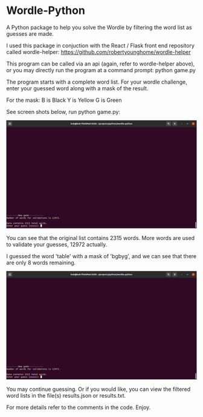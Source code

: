 # Wordle-Python

A Python package to help you solve the Wordle by filtering the word list as guesses are made.

I used this package in conjuction with the React / Flask front end repository called wordle-helper: https://github.com/robertyounghome/wordle-helper

This program can be called via an api (again, refer to wordle-helper above), or you may directly run the program at a command prompt: python game.py 

The program starts with a complete word list. For your wordle challenge, enter your guessed word along with a mask of the result.

For the mask:
    B is Black 
    Y is Yellow 
    G is Green 

See screen shots below, run python game.py:

![Screenshot](/img/wordle-cmd1.png)

You can see that the original list contains 2315 words. More words are used to validate your guesses, 12972 actually.

I guessed the word 'table' with a mask of 'bgbyg', and we can see that there are only 8 words remaining.

![Screenshot](/img/wordle-cmd1.png)

You may continue guessing. Or if you would like, you can view the filtered word lists in the file(s) results.json or results.txt. 

For more details refer to the comments in the code. Enjoy.
